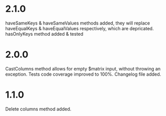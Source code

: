 2.1.0
==============================
haveSameKeys & haveSameValues methods added, they will replace haveEqualKeys & haveEqualValues respectively, which are depricated.
hasOnlyKeys method added & tested

2.0.0
==============================
CastColumns method allows for empty $matrix input, without throwing an exception.
Tests code coverage improved to 100%.
Changelog file added.

1.1.0
==============================
Delete columns method added.